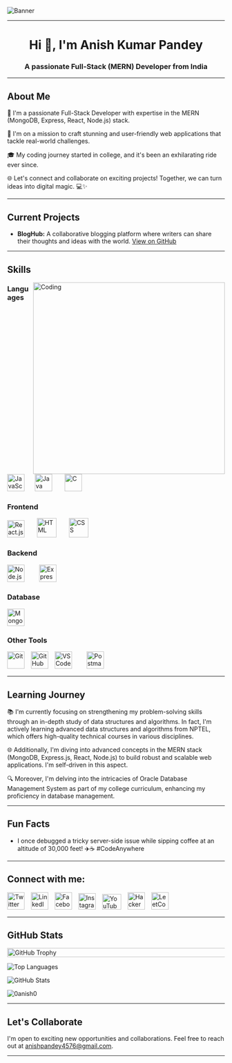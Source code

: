 ![Banner](images/banner.png)

---

<h1 align="center">Hi 👋, I'm Anish Kumar Pandey</h1>
<h3 align="center">A passionate Full-Stack (MERN) Developer from India</h3>

---

## About Me

🚀 I'm a passionate Full-Stack Developer with expertise in the MERN (MongoDB, Express, React, Node.js) stack. 

🌟 I'm on a mission to craft stunning and user-friendly web applications that tackle real-world challenges. 

🎓 My coding journey started in college, and it's been an exhilarating ride ever since. 

🌐 Let's connect and collaborate on exciting projects! Together, we can turn ideas into digital magic. 💻✨

---

## Current Projects

- **BlogHub:** A collaborative blogging platform where writers can share their thoughts and ideas with the world. [View on GitHub](https://github.com/0Anish0/CRT-Internship)

---

## Skills

<img align="right" alt="Coding" width="444" src="https://media.giphy.com/media/Ll22OhMLAlVDb8UQWe/giphy.gif">

### Languages

<p align="left">
  <img style="margin-right: 20px;" src="https://freepngdesign.com/content/uploads/images/javascript-logo-7539.png" alt="JavaScript" width="" height="40"/>
  <img style="margin-right: 25px;" src="https://cdn.freebiesupply.com/logos/large/2x/java-logo-png-transparent.png" alt="Java" width="40" height="40"/>
  <img src="https://www.pinclipart.com/picdir/big/539-5392404_transparent-c-language-logo-png-clipart.png" alt="C" width="40" height="40"/>
</p>

### Frontend

<p align="left">
  <img style="margin-right: 25px;" src="https://www.appstirr.com/assets/images/services/react-native/react-main-banner.png" alt="React.js" height="40"/>
  <img style="margin-right: 25px;" src="https://cdn.pixabay.com/photo/2017/08/05/11/16/logo-2582748_1280.png" alt="HTML" width="45" height="45"/>
  <img style="margin-right: 25px;" src="https://www.armortechs.com/upload/image/blog/css-variables-css-3-logo.png" alt="CSS" width="45" height="45"/>
</p>

### Backend

<p align="left">
  <img style="margin-right: 30px;" src="https://th.bing.com/th/id/R.d42672d4d185739d26257ed5c653c740?rik=dvh0VB%2fEWz20hQ&riu=http%3a%2f%2fpluspng.com%2fimg-png%2fnodejs-logo-png-nice-images-collection-node-js-desktop-wallpapers-370.png&ehk=bMmyN3n62enzXql6L4A5EzHc90tJxK%2bKcr6GMACTfRk%3d&risl=&pid=ImgRaw&r=0" alt="Node.js" width="40" height="40"/>
  <img src="https://ajeetchaulagain.com/static/7cb4af597964b0911fe71cb2f8148d64/87351/express-js.png" alt="Express.js" width="40" height="40"/>
</p>

### Database

<p align="left">
  <img style="margin-right: 30px;" src="https://www.opc-router.com/wp-content/uploads/2021/03/mongodb_thumbnail.png" alt="MongoDB" width="40" height="40"/>
</p>

### Other Tools

<p align="left">
  <img style="margin-right: 11px;" src="https://cdn.freebiesupply.com/logos/large/2x/git-icon-logo-png-transparent.png" alt="Git" width="40" height="40"/>
  <img style="margin-right: 11px;" src="https://logos-marques.com/wp-content/uploads/2021/03/GitHub-Embleme.png" alt="GitHub" height="40"/>
  <img style="margin-right: 30px;" src="https://mobilemancerblog.blob.core.windows.net/blog/2020/08/vs-code-logo-transp.png" alt="VS Code" width="40" height="40"/>
  <img src="https://sdtimes.com/wp-content/uploads/2018/08/logo-glyph.png" alt="Postman" width="40" height="40"/>
</p>

---

## Learning Journey

📚 I'm currently focusing on strengthening my problem-solving skills through an in-depth study of data structures and algorithms. In fact, I'm actively learning advanced data structures and algorithms from NPTEL, which offers high-quality technical courses in various disciplines.

🌐 Additionally, I'm diving into advanced concepts in the MERN stack (MongoDB, Express.js, React, Node.js) to build robust and scalable web applications. I'm self-driven in this aspect.

🔍 Moreover, I'm delving into the intricacies of Oracle Database Management System as part of my college curriculum, enhancing my proficiency in database management.

--- 

## Fun Facts

- I once debugged a tricky server-side issue while sipping coffee at an altitude of 30,000 feet! ✈️☕️ #CodeAnywhere

---

## Connect with me:

<p align="left">
  <a href="https://twitter.com/Factlogical_Ani?t=dVxCVorUxs0BguqVGLaNYA&s=08" target="blank"><img style="margin-right: 11px;" src="https://imagepng.org/wp-content/uploads/2018/08/twitter-icone.png" alt="Twitter" width="40" height="40"/></a>
  <a href="https://www.linkedin.com/in/anish-kumar-pandey-57390b190/" target="blank"><img style="margin-right: 11px;" src="https://cdn.freebiesupply.com/logos/large/2x/linkedin-icon-logo-png-transparent.png" alt="LinkedIn" width="40" height="40"/></a>
  <a href="https://www.facebook.com/anih.pandey.9" target="blank"><img style="margin-right: 11px;" src="https://chalettheatre.com/img/fb-logo.png" alt="Facebook" width="40" height="40"/></a>
  <a href="https://www.instagram.com/factlogical_anish/" target="blank"><img style="margin-right: 11px;" src="https://clipart.info/images/ccovers/1516920567instagram-png-logo-transparent.png" alt="Instagram" width="40" height="38"/></a>
  <a href="https://www.youtube.com/@Factlogical_Anish/about" target="blank"><img style="margin-right: 11px;" src="https://logodownload.org/wp-content/uploads/2014/10/youtube-logo-6-2.png" alt="YouTube" width="44" height="36"/></a>
  <a href="https://www.hackerrank.com/anishpandey4576" target="blank"><img style="margin-right: 11px;" src="https://cdn-1.webcatalog.io/catalog/hackerrank/hackerrank-icon.png" alt="HackerRank" width="40" height="40"/></a>
  <a href="https://leetcode.com/Anish-Kumar-Pandey/" target="blank"><img src="https://cdn.iconscout.com/icon/free/png-512/leetcode-3628885-3030025.png" alt="LeetCode" width="40" height="40"/></a>
</p>

---

## GitHub Stats

<p align="left" style="display: flex; justify-content: space-between; overflow-x: auto; -webkit-overflow-scrolling: touch;">
  <img src="https://github-profile-trophy.vercel.app/?username=0anish0&column=7&margin-w=15&margin-h=15" alt="GitHub Trophy" style="width: 100%; min-width: 1200px;" />
</p>

![Top Languages](https://github-readme-stats.vercel.app/api/top-langs?username=0anish0&show_icons=true&locale=en&layout=compact)

![GitHub Stats](https://github-readme-stats.vercel.app/api?username=0anish0&show_icons=true&locale=en)

<p align="left"> <img src="https://komarev.com/ghpvc/?username=0anish0&label=Profile%20views&color=0e75b6&style=flat" alt="0anish0" /> </p>

---

## Let's Collaborate

I'm open to exciting new opportunities and collaborations. Feel free to reach out at [anishpandey4576@gmail.com](mailto:anishpandey4576@gmail.com).

---